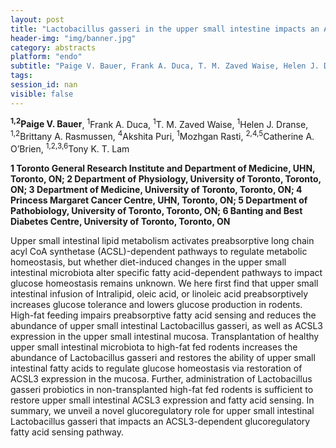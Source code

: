 ```yaml
---
layout: post
title: "Lactobacillus gasseri in the upper small intestine impacts an ACSL3-dependent fatty acid sensing pathway that regulates whole-body glucose homeostasis"
header-img: "img/banner.jpg"
category: abstracts
platform: "endo"
subtitle: "Paige V. Bauer, Frank A. Duca, T. M. Zaved Waise, Helen J. Dranse, Brittany A. Rasmussen, Akshita Puri, Mozhgan Rasti, Catherine A. O’Brien, Tony K. T. Lam"
tags: 
session_id: nan
visible: false
---
```

**<sup>1,2</sup>Paige V. Bauer**, <sup>1</sup>Frank A. Duca, <sup>1</sup>T. M. Zaved Waise, <sup>1</sup>Helen J. Dranse, <sup>1,2</sup>Brittany A. Rasmussen, <sup>4</sup>Akshita Puri, <sup>1</sup>Mozhgan Rasti, <sup>2,4,5</sup>Catherine A. O’Brien, <sup>1,2,3,6</sup>Tony K. T. Lam

__1 Toronto General Research Institute and Department of Medicine, UHN, Toronto, ON; 2 Department of Physiology, University of Toronto, Toronto, ON; 3 Department of Medicine, University of Toronto, Toronto, ON; 4 Princess Margaret Cancer Centre, UHN, Toronto, ON; 5 Department of Pathobiology, University of Toronto, Toronto, ON; 6 Banting and Best Diabetes Centre, University of Toronto, Toronto, ON__

Upper small intestinal lipid metabolism activates preabsorptive long chain acyl CoA synthetase (ACSL)-dependent pathways to regulate metabolic homeostasis, but whether diet-induced changes in the upper small intestinal microbiota alter specific fatty acid-dependent pathways to impact glucose homeostasis remains unknown. We here first find that upper small intestinal infusion of Intralipid, oleic acid, or linoleic acid preabsorptively increases glucose tolerance and lowers glucose production in rodents. High-fat feeding impairs preabsorptive fatty acid sensing and reduces the abundance of upper small intestinal Lactobacillus gasseri, as well as ACSL3 expression in the upper small intestinal mucosa. Transplantation of healthy upper small intestinal microbiota to high-fat fed rodents increases the abundance of Lactobacillus gasseri and restores the ability of upper small intestinal fatty acids to regulate glucose homeostasis via restoration of ACSL3 expression in the mucosa. Further, administration of Lactobacillus gasseri probiotics in non-transplanted high-fat fed rodents is sufficient to restore upper small intestinal ACSL3 expression and fatty acid sensing. In summary, we unveil a novel glucoregulatory role for upper small intestinal Lactobacillus gasseri that impacts an ACSL3-dependent glucoregulatory fatty acid sensing pathway.